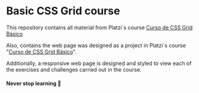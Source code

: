 #  Basic CSS Grid course
This repository contains all material from Platzi´s course [Curso de CSS Grid Básico](https://platzi.com/cursos/css-grid/ "Curso de CSS Grid Básico")

Also, contains the web page was designed as a project in Platzi´s course "[Curso de CSS Grid Básico](https://platzi.com/cursos/css-grid/ "Curso de CSS Grid Básico")".

Additionally, a responsive web page is designed and styled to view each of the exercises and challenges carried out in the course.

#### Never stop learning 💚
